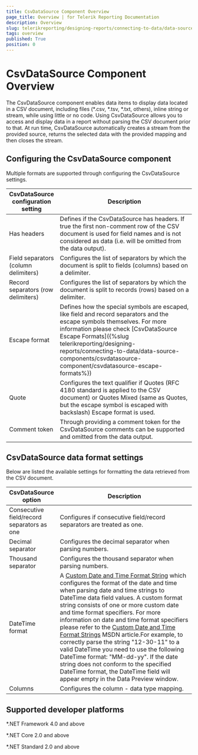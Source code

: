 ```yaml
---
title: CsvDataSource Component Overview
page_title: Overview | for Telerik Reporting Documentation
description: Overview
slug: telerikreporting/designing-reports/connecting-to-data/data-source-components/csvdatasource-component/overview
tags: overview
published: True
position: 0
---
```

<style>
table th:first-of-type {
    width: 25%;
}
table th:nth-of-type(2) {
    width: 75%;
}
</style>

# CsvDataSource Component Overview

The CsvDataSource component enables data items to display data located in a CSV document, including files (*.csv, *.tsv, *.txt, others), inline string or stream, while using little or no code. Using CsvDataSource allows you to access and display data in a report without parsing the CSV document prior to that. At run time, CsvDataSource automatically creates a stream from the provided source, returns the selected data with the provided mapping and then closes the stream. 

## Configuring the CsvDataSource component

Multiple formats are supported through configuring the CsvDataSource settings.

| CsvDataSource configuration setting | Description |
| ------ | ------ |
|Has headers|Defines if the CsvDataSource has headers. If true the first non-comment row of the CSV document is used for field names and is not considered as data (i.e. will be omitted from the data output).|
|Field separators (column delimiters)|Configures the list of separators by which the document is split to fields (columns) based on a delimiter.|
|Record separators (row delimiters)|Configures the list of separators by which the document is split to records (rows) based on a delimiter.|
|Escape format|Defines how the special symbols are escaped, like field and record separators and the escape symbols themselves. For more information please check [CsvDataSource Escape Formats]({%slug telerikreporting/designing-reports/connecting-to-data/data-source-components/csvdatasource-component/csvdatasource-escape-formats%})|
|Quote|Configures the text qualifier if Quotes (RFC 4180 standard is applied to the CSV document) or Quotes Mixed (same as Quotes, but the escape symbol is escaped with backslash) Escape format is used.|
|Comment token|Through providing a comment token for the CsvDataSource comments can be supported and omitted from the data output.|

## CsvDataSource data format settings

Below are listed the available settings for formatting the data retrieved from the CSV document.         

| CsvDataSource option | Description |
| ------ | ------ |
|Consecutive field/record separators as one|Configures if consecutive field/record separators are treated as one.|
|Decimal separator|Configures the decimal separator when parsing numbers.|
|Thousand separator|Configures the thousand separator when parsing numbers.|
|DateTime format|A [Custom Date and Time Format String](https://msdn.microsoft.com/en-us/library/8kb3ddd4.aspx) which configures the format of the date and time when parsing date and time strings to DateTime data field values. A custom format string consists of one or more custom date and time format specifiers. For more information on date and time format specifiers please refer to the  [Custom Date and Time Format Strings](https://msdn.microsoft.com/en-us/library/8kb3ddd4.aspx) MSDN article.For example, to correctly parse the string "12-30-11" to a valid DateTime you need to use the following DateTime format: "MM-dd-yy". If the date string does not conform to the specified DateTime format, the DateTime field will appear empty in the Data Preview window.|
|Columns|Configures the column - data type mapping.|

## Supported developer platforms

*.NET Framework 4.0 and above             

*.NET Core 2.0 and above             

*.NET Standard 2.0 and above             

